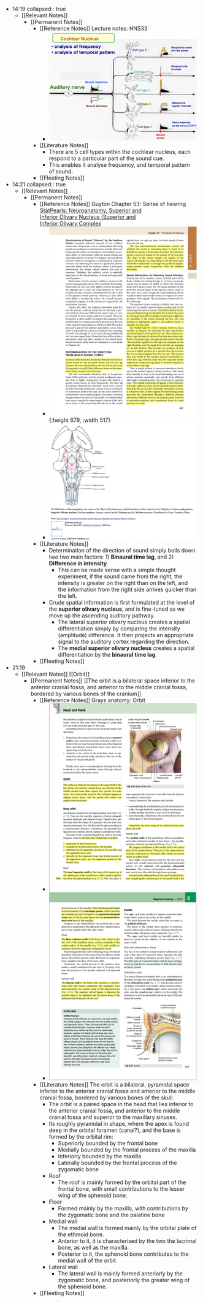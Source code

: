 - 14:19
  collapsed:: true
	- [[Relevant Notes]]
		- [[Permanent Notes]]
			- [[Reference Notes]] Lecture notes: HNS33
				- ![image.png](../assets/image_1673763609650_0.png)
			- [[Literature Notes]]
				- There are 5 cell types within the cochlear nucleus, each respond to a particular part of the sound cue.
				- This enables it analyse frequency, and temporal pattern of sound.
			- [[Fleeting Notes]]
- 14:21
  collapsed:: true
	- [[Relevant Notes]]
		- [[Permanent Notes]]
			- [[Reference Notes]] Guyton Chapter 53: Sense of hearing
			  [StatPearls: Neuroanatomy, Superior and Inferior Olivary Nucleus (Superior and Inferior Olivary Complex](https://www.ncbi.nlm.nih.gov/books/NBK542242/)
				- ![image.png](../assets/image_1673764042742_0.png){:height 679, :width 517}
				- ![image.png](../assets/image_1673772543250_0.png)
			- [[Literature Notes]]
				- Determination of the direction of sound simply boils down two two main factors: 1) **Binaural time lag**, and 2) **Difference in intensity**.
					- This can be made sense with a simple thought experiment, if the sound came from the right, the intensity is greater on the right than on the left, and the information from the right side arrives quicker than the left.
				- Crude spatial information is first formulated at the level of the **superior olivary nucleus**, and is fine-tuned as we move up the ascending auditory pathway.
					- The lateral superior olivary nucleus creates a spatial differentiation simply by comparing the intensity (amplitude) difference. It then projects an appropriate signal to the auditory cortex regarding the direction.
					- The **medial superior olivary nucleus** creates a spatial differentiation by the **binaural time lag**.
			- [[Fleeting Notes]]
- 21:19
	- [[Relevant Notes]] [[Orbit]]
		- [[Permanent Notes]] [[The orbit is a bilateral space inferior to the anterior cranial fossa, and anterior to the middle cranial fossa, bordered by various bones of the cranium]]
			- [[Reference Notes]] Grays anatomy: Orbit
				- ![image.png](../assets/image_1673788839797_0.png)
				- ![image.png](../assets/image_1673788854085_0.png)
			- [[Literature Notes]] The orbit is a bilateral, pyramidal space inferior to the anterior cranial fossa and anterior to the middle cranial fossa, bordered by various bones of the skull.
				- The orbit is a paired space in the head that lies inferior to the anterior cranial fossa, and anterior to the middle cranial fossa and superior to the maxillary sinuses.
				- Its roughly pyramidal in shape, where the apex is found deep in the orbital foramen (canal?), and the base is formed by the orbital rim:
					- Superiorly bounded by the frontal bone
					- Medially bounded by the frontal process of the maxilla
					- Inferiorly bounded by the maxilla
					- Laterally bounded by the frontal process of the zygomatic bone
				- Roof
					- The roof is mainly formed by the orbital part of the frontal bone, with small contributions to the lesser wing of the sphenoid bone.
				- Floor
					- Formed mainly by the maxilla, with contributions by the zygomatic bone and the palatine bone
				- Medial wall
					- The medial wall is formed mainly by the orbital plate of the ethmoid bone.
					- Anterior to it, it is characterised by the two the lacrimal bone, as well as the maxilla.
					- Posterior to it, the sphenoid bone contributes to the medial wall of the orbit.
				- Lateral wall
					- The lateral wall is mainly formed anteriorly by the zygomatic bone, and posteriorly the greater wing of the sphenoid bone.
			- [[Fleeting Notes]]